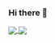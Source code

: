 ### Hi there 👋

<!--
**camylla-ops/camylla-ops** is a ✨ _special_ ✨ repository because its `README.md` (this file) appears on your GitHub profile.

Here are some ideas to get you started:

- 🔭 I’m currently working on ...
- 🌱 I’m currently learning ...
- 👯 I’m looking to collaborate on ...
- 🤔 I’m looking for help with ...
- 💬 Ask me about ...
- 📫 How to reach me: ...
- 😄 Pronouns: ...
- ⚡ Fun fact: ...
-->

<a href="https://github.com/camylla-ops/github-readme-stats">
  <img align="center" src="https://github-readme-stats.vercel.app/api/pin/?username=camylla-ops&repo=github-readme-stats" />
</a>
<a href="https://github.com/camylla-ops/convoychat">
  <img align="center" src="https://github-readme-stats.vercel.app/api/pin/?username=camylla-ops&repo=convoychat" />
</a>
